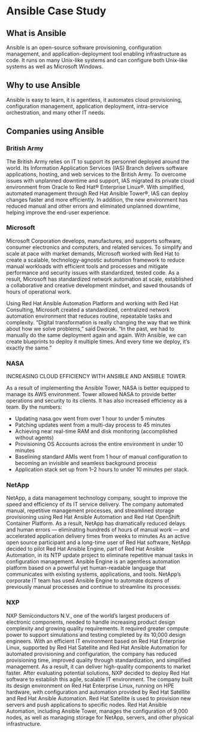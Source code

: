 # Ansible Case Study

## What is Ansible
Ansible is an open-source software provisioning, configuration management, and application-deployment tool enabling infrastructure as code. It runs on many Unix-like systems and can configure both Unix-like systems as well as Microsoft Windows.

## Why to use Ansible
Ansible is easy to learn, it is agentless, it automates cloud provisioning, configuration management, application deployment, intra-service orchestration, and many other IT needs.

## Companies using Ansible

### British Army
The British Army relies on IT to support its personnel deployed around the world. Its Information Application Services (IAS) Branch delivers software applications, hosting, and web services to the British Army. To overcome issues with unplanned downtime and support, IAS migrated its private cloud environment from Oracle to Red Hat® Enterprise Linux®. With simplified, automated management through Red Hat Ansible Tower®, IAS can deploy changes faster and more efficiently. In addition, the new environment has reduced manual and other errors and eliminated unplanned downtime, helping improve the end-user experience.

### Microsoft
Microsoft Corporation develops, manufactures, and supports software, consumer electronics and computers, and related services. To simplify and scale at pace with market demands, Microsoft worked with Red Hat to create a scalable, technology-agnostic automation framework to reduce manual workloads with efficient tools and processes and mitigate performance and security issues with standardized, tested code. As a result, Microsoft has standardized network automation at scale, established a collaborative and creative development mindset, and saved thousands of hours of operational work.

Using Red Hat Ansible Automation Platform and working with Red Hat Consulting, Microsoft created a standardized, centralized network automation environment that reduces routine, repeatable tasks and complexity. “Digital transformation is really changing the way that we think about how we solve problems,” said Dworak. “In the past, we had to manually do the same deployment again and again. With Ansible, we can create blueprints to deploy it multiple times. And every time we deploy, it’s exactly the same.”

### NASA
INCREASING CLOUD EFFICIENCY WITH ANSIBLE AND ANSIBLE TOWER.

As a result of implementing the Ansible Tower, NASA is better equipped to manage its AWS environment. Tower allowed NASA to provide better operations and security to its clients. It has also increased efficiency as a team. By the numbers:

* Updating nasa.gov went from over 1 hour to under 5 minutes
* Patching updates went from a multi-day process to 45 minutes
* Achieving near real-time RAM and disk monitoring (accomplished without agents)
* Provisioning OS Accounts across the entire environment in under 10 minutes
* Baselining standard AMIs went from 1 hour of manual configuration to becoming an invisible and seamless background process
* Application stack set up from 1–2 hours to under 10 minutes per stack.

### NetApp
NetApp, a data management technology company, sought to improve the speed and efficiency of its IT service delivery. The company automated manual, repetitive management processes, and streamlined storage provisioning using Red Hat Ansible Automation and Red Hat OpenShift Container Platform. As a result, NetApp has dramatically reduced delays and human errors — eliminating hundreds of hours of manual work — and accelerated application delivery times from weeks to minutes
As an active open source participant and a long-time user of Red Hat software, NetApp decided to pilot Red Hat Ansible Engine, part of Red Hat Ansible Automation, in its NTP update project to eliminate repetitive manual tasks in configuration management. Ansible Engine is an agentless automation platform based on a powerful yet human-readable language that communicates with existing systems, applications, and tools. NetApp’s corporate IT team has used Ansible Engine to automate dozens of previously manual processes and continue to streamline its processes.

### NXP
NXP Semiconductors N.V., one of the world’s largest producers of electronic components, needed to handle increasing product design complexity and growing quality requirements. It required greater compute power to support simulations and testing completed by its 10,000 design engineers. With an efficient IT environment based on Red Hat Enterprise Linux, supported by Red Hat Satellite and Red Hat Ansible Automation for automated provisioning and configuration, the company has reduced provisioning time, improved quality through standardization, and simplified management. As a result, it can deliver high-quality components to market faster.
After evaluating potential solutions, NXP decided to deploy Red Hat software to establish this agile, scalable IT environment. The company built its design environment on Red Hat Enterprise Linux, running on HPE hardware, with configuration and automation provided by Red Hat Satellite and Red Hat Ansible Automation. Red Hat Satellite is used to provision new servers and push applications to specific nodes. Red Hat Ansible Automation, including Ansible Tower, manages the configuration of 9,000 nodes, as well as managing storage for NetApp, servers, and other physical infrastructure.
